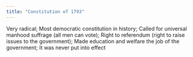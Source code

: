 ```yaml
---
title: "Constitution of 1793"
---
```

Very radical; Most democratic constitution in history; Called for universal manhood suffrage (all men can vote); Right to referendum (right to raise issues to the government); Made education and welfare the job of the government; It was never put into effect

